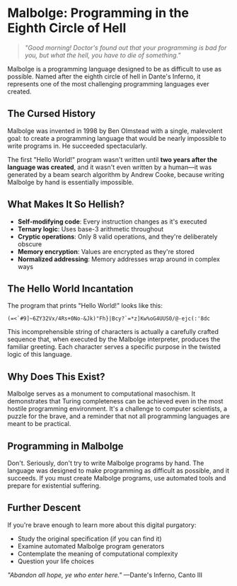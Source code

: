 # Malbolge: Programming in the Eighth Circle of Hell

> *"Good morning! Doctor's found out that your programming is bad for you, but what the hell, you have to die of something."*

Malbolge is a programming language designed to be as difficult to use as possible. Named after the eighth circle of hell in Dante's Inferno, it represents one of the most challenging programming languages ever created.

## The Cursed History

Malbolge was invented in 1998 by Ben Olmstead with a single, malevolent goal: to create a programming language that would be nearly impossible to write programs in. He succeeded spectacularly.

The first "Hello World!" program wasn't written until **two years after the language was created**, and it wasn't even written by a human—it was generated by a beam search algorithm by Andrew Cooke, because writing Malbolge by hand is essentially impossible.

## What Makes It So Hellish?

- **Self-modifying code**: Every instruction changes as it's executed
- **Ternary logic**: Uses base-3 arithmetic throughout
- **Cryptic operations**: Only 8 valid operations, and they're deliberately obscure
- **Memory encryption**: Values are encrypted as they're stored
- **Normalized addressing**: Memory addresses wrap around in complex ways

## The Hello World Incantation

The program that prints "Hello World!" looks like this:

```malbolge
(=<`#9]~6ZY32Vx/4Rs+0No-&Jk)"Fh}|Bcy?`=*z]Kw%oG4UUS0/@-ejc(:'8dc
```

This incomprehensible string of characters is actually a carefully crafted sequence that, when executed by the Malbolge interpreter, produces the familiar greeting. Each character serves a specific purpose in the twisted logic of this language.

## Why Does This Exist?

Malbolge serves as a monument to computational masochism. It demonstrates that Turing completeness can be achieved even in the most hostile programming environment. It's a challenge to computer scientists, a puzzle for the brave, and a reminder that not all programming languages are meant to be practical.

## Programming in Malbolge

Don't. Seriously, don't try to write Malbolge programs by hand. The language was designed to make programming as difficult as possible, and it succeeds. If you must create Malbolge programs, use automated tools and prepare for existential suffering.

## Further Descent

If you're brave enough to learn more about this digital purgatory:

- Study the original specification (if you can find it)
- Examine automated Malbolge program generators
- Contemplate the meaning of computational complexity
- Question your life choices

*"Abandon all hope, ye who enter here."* —Dante's Inferno, Canto III